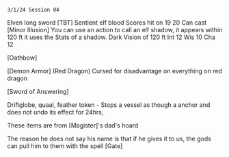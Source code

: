 	3/1/24 Session 04

Elven long sword [TBT] Sentient elf blood
	Scores hit on 19 20
	Can cast [Minor Illusion]
	You can use an action to call an elf shadow, it appears within 120 ft it uses the Stats of a shadow. 
	Dark Vision of 120 ft
	Int 12
	Wis 10
	Cha 12
	
[Oathbow]

[Demon Armor] (Red Dragon)
	Cursed for disadvantage on everything on red dragon

[Sword of Answering]

Driftglobe, quaal, feather token - Stops a vessel as though a anchor and does not undo its effect for 24hrs,  

These items are from [Magister]'s dad's hoard

The reason he does not say his name is that if he gives it to us, the gods can pull him to them with the spell [Gate]
